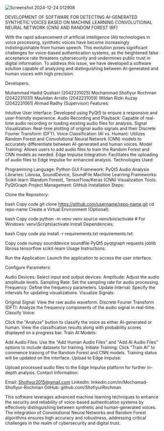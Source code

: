 ![Screenshot 2024-12-24 012908](https://github.com/user-attachments/assets/21e53d79-9e2a-4998-982f-aef2c9952a9b)

DEVELOPMENT OF SOFTWARE FOR DETECTING AI-GENERATED SYNTHETIC VOICES BASED ON MACHINE LEARNING CONVOLUTIONAL NEURAL NETWORK (CNN) AND RANDOM FOREST (RF)

With the rapid advancement of artificial intelligence (AI) technologies in voice processing, synthetic voices have become increasingly indistinguishable from human speech. This evolution poses significant challenges for voice-based authentication systems, as the heightened false acceptance rate threatens cybersecurity and undermines public trust in digital information. To address this issue, we have developed a software solution capable of analyzing and distinguishing between AI-generated and human voices with high precision.

Developers:

Muhammad Hadid Qushairi (2042231025)
Mochammad Shofiyur Rochman (2042231031)
Maulidan Arridlo (2042231059)
Wildan Rizki Auzay (2042231061)
Ahmad Radhy (Supervisor)
Features:

Intuitive User Interface: Developed using PyQt5 to ensure a responsive and user-friendly experience.
Audio Recording and Playback: Capable of real-time audio recording or loading existing audio files for analysis.
Signal Visualization: Real-time plotting of original audio signals and their Discrete Fourier Transform (DFT).
Voice Classification (AI vs. Human): Utilizes Random Forest and Convolutional Neural Network (CNN) models to accurately differentiate between AI-generated and human voices.
Model Training: Allows users to add audio files to train the Random Forest and CNN models as needed.
Edge Impulse Integration: Facilitates the uploading of audio files to Edge Impulse for enhanced analysis.
Technologies Used:

Programming Language: Python
GUI Framework: PyQt5
Audio Analysis Libraries: Librosa, SoundDevice, SoundFile
Machine Learning Frameworks: Scikit-learn (Random Forest), TensorFlow/Keras (CNN)
Visualization Tools: PyQtGraph
Project Management: GitHub
Installation Steps:

Clone the Repository:

bash
Copy code
git clone https://github.com/username/repo-name.git
cd repo-name
Create a Virtual Environment (Optional):

bash
Copy code
python -m venv venv
source venv/bin/activate  # For Windows: venv\Scripts\activate
Install Dependencies:

bash
Copy code
pip install -r requirements.txt
requirements.txt:

Copy code
numpy
sounddevice
soundfile
PyQt5
pyqtgraph
requests
joblib
librosa
tensorflow
scikit-learn
Usage Instructions:

Run the Application: Launch the application to access the user interface.

Configure Parameters:

Audio Devices: Select input and output devices.
Amplitude: Adjust the audio amplitude levels.
Sampling Rate: Set the sampling rate for audio processing.
Frequency: Define the frequency parameters.
Update Interval: Specify the intervals for updating visualizations.
Visualize Signals:

Original Signal: View the raw audio waveform.
Discrete Fourier Transform (DFT): Analyze the frequency components of the audio signal in real-time.
Classify Voice:

Click the "Analyze" button to classify the voice as either AI-generated or human.
View the classification results along with probability scores displayed on a progress bar.
Train AI Models:

Add Audio Files: Use the "Add Human Audio Files" and "Add AI Audio Files" options to include datasets for training.
Initiate Training: Click "Train AI" to commence training of the Random Forest and CNN models. Training status will be updated on the interface.
Upload to Edge Impulse:

Upload processed audio files to the Edge Impulse platform for further in-depth analysis.
Contact Information:

Email: Shofiyur2015@gmail.com
LinkedIn: linkedin.com/in/Mochamad-Shofiyur-Rochman
GitHub: github.com/ShofiyurRochman

This software leverages advanced machine learning techniques to enhance the security and reliability of voice-based authentication systems by effectively distinguishing between synthetic and human-generated voices. The integration of Convolutional Neural Networks and Random Forest algorithms ensures high accuracy and robustness, addressing critical challenges in the realm of cybersecurity and digital trust.
